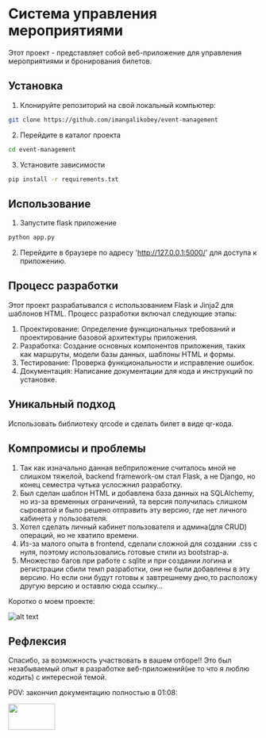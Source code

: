 # Система управления мероприятиями
Этот проект - представляет собой веб-приложение для управления мероприятиями и бронирования билетов.

## Установка

1. Клонируйте репозиторий на свой локальный компьютер:

```bash
git clone https://github.com/imangalikobey/event-management
```
2. Перейдите в каталог проекта

```bash
cd event-management
```
3. Установите зависимости

```bash
pip install -r requirements.txt
```
## Использование

1. Запустите flask приложение
```bash
python app.py
```
2. Перейдите в браузере по адресу 'http://127.0.0.1:5000/' для доступа к приложению.

## Процесс разработки

Этот проект разрабатывался с использованием Flask и Jinja2 для шаблонов HTML. Процесс разработки включал следующие этапы:

1. Проектирование: Определение функциональных требований и проектирование базовой архитектуры приложения.
2. Разработка: Создание основных компонентов приложения, таких как маршруты, модели базы данных, шаблоны HTML и формы.
3. Тестирование: Проверка функциональности и исправление ошибок.
4. Документация: Написание документации для кода и инструкций по установке.

## Уникальный подход
  Использовать библиотеку qrcode и сделать билет в виде qr-кода. 
## Компромисы и проблемы
1. Так как изначально данная вебприложение считалось мной не слишком тяжелой, backend framework-ом стал Flask, а не Django, но конец семестра чутька услосжнил разработку.
2. Был сделан шаблон HTML и добавлена база данных на SQLAlchemy, но из-за временных ограничений, та версия получилась слишком сыроватой и было решено отправить эту версию, где нет личного кабинета у пользователя.
3. Хотел сделать личный кабинет пользователя и админа(для CRUD) операций, но не хватило времени.
4. Из-за малого опыта в frontend, сделали сложной для создании .css с нуля, поэтому использовались готовые стили из bootstrap-a.
5. Множество багов при работе с sqlite и при создании логина и регистрации сбили темп разработки, они не были добавлены в эту версию. Но если они будут готовы к завтрешнему дню,то расположу другую версию и оставлю сюда ссылку...

Коротко о моем проекте:

![alt text](https://i.kym-cdn.com/entries/icons/original/000/017/588/reality.jpg)

## Рефлексия

Спасибо, за возможность участвовать в вашем отборе!! Это был незабываемый опыт в разработке веб-приложений(не то что я люблю кодить)  с интересной темой.

POV: закончил документацию полностью в 01:08:

<img src="https://i.kym-cdn.com/entries/icons/original/000/036/023/bale-1.jpg" width="93.5" height="52.6">
